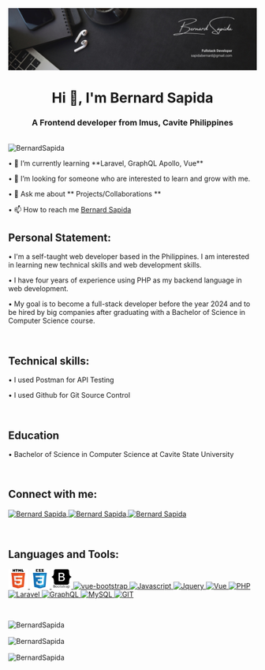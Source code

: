 <img align='center' src="LinkedIn-BernardSapida.png">
<br/>
<h1 align="center">Hi 👋, I'm Bernard Sapida</h1>
<h3 align="center">A Frontend developer from Imus, Cavite Philippines</h3>
<br/>
<img src="https://komarev.com/ghpvc/?username=BernardSapida&label=Profile%20views&color=0e75b6&style=flat" alt="BernardSapida" />
<p>• 🌱 I’m currently learning **Laravel, GraphQL Apollo, Vue**</p>
<p>• 👯 I’m looking for someone who are interested to learn and grow with me.</p>
<p>• 💬 Ask me about ** Projects/Collaborations **</p>
<p>• 📫 How to reach me <a href="https://bernardsapida.herokuapp.com/">Bernard Sapida</a>
<br/>

<h2>Personal Statement:</h2>
<p>• I'm a self-taught web developer based in the Philippines. I am interested in learning new technical skills and web development skills.</p>
<p>• I have four years of experience using PHP as my backend language in web development.</p>
<p>• My goal is to become a full-stack developer before the year 2024 and to be hired by big companies after graduating with a Bachelor of Science in Computer Science course.</p>
<br/>

<h2>Technical skills:</h2>
<p>• I used Postman for API Testing</p>
<p>• I used Github for Git Source Control</p>
<br/>

<h2>Education</h2>
<p>• Bachelor of Science in Computer Science at Cavite State University</p>
<br/>

<h2 align="left">Connect with me:</h2>
<p align="left">
    <a href="https://www.linkedin.com/in/bernardsapida/" target="blank">
        <img align="center" src="https://raw.githubusercontent.com/rahuldkjain/github-profile-readme-generator/master/src/images/icons/Social/linked-in-alt.svg" alt="Bernard Sapida" height="40" width="40" />
    </a>
    <a href="https://www.facebook.com/wuzzupzo" target="blank">
        <img align="center" src="https://cdn.techgyd.com/50-Best-Facebook-Logo-Icons-GIF-Transparent-PNG-Images-9.png" alt="Bernard Sapida" height="40" width="40" />
    </a>
    <a href="https://www.instagram.com/wuzzupzo/" target="blank">
        <img align="center" src="https://clipart.info/images/ccovers/1516920567instagram-png-logo-transparent.png" alt="Bernard Sapida" height="40" width="40" />
    </a>
</p>
<br/>

<h2 align="left">Languages and Tools:</h2>
<p align="left">
    <a href="https://www.w3.org/html/" target="_blank" rel="noreferrer">
        <img src="https://raw.githubusercontent.com/devicons/devicon/master/icons/html5/html5-original-wordmark.svg" alt="html5" width="40" height="40"/>
    </a>
    <a href="https://www.w3schools.com/css/" target="_blank" rel="noreferrer">
        <img src="https://raw.githubusercontent.com/devicons/devicon/master/icons/css3/css3-original-wordmark.svg" alt="css3" width="40" height="40"/>
    </a>
    <a href="https://getbootstrap.com" target="_blank" rel="noreferrer"> 
        <img src="https://raw.githubusercontent.com/devicons/devicon/master/icons/bootstrap/bootstrap-plain-wordmark.svg" alt="bootstrap" width="40" height="40"/> 
    </a>
    <a href="https://bootstrap-vue.org/" target="_blank" rel="noreferrer"> 
        <img src="https://th.bing.com/th/id/OIP.guzAdNHrhAwA5QBmNjMsGwAAAA?pid=ImgDet&rs=1" alt="vue-bootstrap" width="40" height="40"/> 
    </a>
    <a href="https://www.javascript.com/" target="_blank" rel="noreferrer">
        <img src="https://pluspng.com/img-png/javascript-vector-png-javascript-vector-logo-600.png" alt="Javascript" width="40" height="40"/>
    </a> 
    <a href="https://jquery.com/" target="_blank" rel="noreferrer">
        <img src="https://th.bing.com/th/id/R.450f2b96f7e9a4dd6bd4203e9ae7d6d1?rik=ee9MFIc%2b5y5kAg&riu=http%3a%2f%2fpluspng.com%2fimg-png%2fjquery-logo-png--512.png&ehk=0sJi1yTrN7399ERPql%2bPhOYr60Sjbx4adZRmCdmExIM%3d&risl=&pid=ImgRaw&r=0" alt="Jquery" width="40" height="40"/>
    </a> 
    <a href="https://vuejs.org/" target="_blank" rel="noreferrer">
        <img src="https://www.mattbenton.io/img/logos/vue-9-logo-png-transparent-min.png" alt="Vue" width="40" height="40"/>
    </a> 
    <a href="https://www.php.net/" target="_blank" rel="noreferrer">
        <img src="https://th.bing.com/th/id/R.adbac78231c9a2ff5c21aaa32dd4e1e4?rik=jWTUkOKwKIk7jg&riu=http%3a%2f%2flofrev.net%2fwp-content%2fphotos%2f2017%2f05%2fphp_emblem.png&ehk=gbX0plW%2fbqAeSR4cWmkL44R%2bUWxCpG3CL%2b2V4KHQlpQ%3d&risl=&pid=ImgRaw&r=0" alt="PHP" width="40" height="40"/>
    </a> 
    <a href="https://laravel.com/" target="_blank" rel="noreferrer">
        <img src="https://logospng.org/download/laravel/logo-laravel-icon-1024.png" alt="Laravel" width="40" height="40"/>
    </a> 
    <a href="https://www.mysql.com/" target="_blank" rel="noreferrer">
        <img src="https://th.bing.com/th/id/R.f94c51912d572a43d16814c6e5a19548?rik=rFDFT49EEFcd9g&riu=http%3a%2f%2fsqlbackupandftp.com%2fblog%2fwp-content%2fuploads%2f2015%2f01%2fmysql-logo_2800x2800_pixels1-1024x1024.png&ehk=%2f5cRCxk6vXt2fKqtKYUCAB0Vn4FcJk2C%2fdl%2bIPkyrj0%3d&risl=&pid=ImgRaw&r=0" alt="GraphQL" width="40" height="40"/>
    </a> 
    <a href="https://graphql.org/" target="_blank" rel="noreferrer">
        <img src="https://th.bing.com/th/id/OIP.0iTMJwozXZBXM0CL7mq_TgHaIV?pid=ImgDet&rs=1" alt="MySQL" width="40" height="40"/>
    </a> 
    <a href="https://git-scm.com/" target="_blank" rel="noreferrer">
        <img src="https://www.vectorlogo.zone/logos/git-scm/git-scm-icon.svg" alt="GIT" width="40" height="40"/>
    </a>
</p>
<br/>

<p><img src="https://github-readme-stats.vercel.app/api/top-langs?username=BernardSapida&show_icons=true&theme=radical&locale=en&layout=compact" alt="BernardSapida" /></p>
<p><img align="center" src="https://github-readme-stats.vercel.app/api?username=bernardsapida&show_icons=true&theme=radical&locale=en" alt="BernardSapida" /></p>
<p><img align="center" src="https://github-readme-streak-stats.herokuapp.com/?user=bernardsapida&theme=radical" alt="BernardSapida" /></p>
